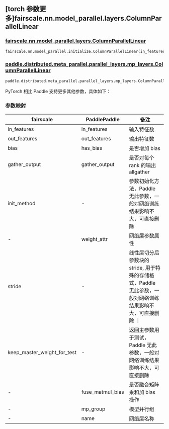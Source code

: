 ## [torch 参数更多]fairscale.nn.model_parallel.layers.ColumnParallelLinear

### [fairscale.nn.model_parallel.layers.ColumnParallelLinear](https://github.com/facebookresearch/fairscale/blob/164cc0f3170b4a3951dd84dda29c3e1504ac4d6e/fairscale/nn/model_parallel/layers.py#L218)

```python
fairscale.nn.model_parallel.initialize.ColumnParallelLinear(in_features: int, out_features: int, bias: bool = True, gather_output: bool = True, init_method: Callable[[torch.Tensor], torch.Tensor] = init.xavier_normal_， stride: int = 1, keep_master_weight_for_test: bool = False)
```
### [paddle.distributed.meta_parallel.parallel_layers.mp_layers.ColumnParallelLinear](https://github.com/PaddlePaddle/Paddle/blob/016766cc89fabc10181453ce70b701dd8ed019f6/python/paddle/distributed/fleet/layers/mpu/mp_layers.py#L153)

```python
paddle.distributed.meta_parallel.parallel_layers.mp_layers.ColumnParallelLinear(in_features, out_features, weight_attr=None, has_bias=None, gather_output=True, fuse_matmul_bias=False, mp_group=None, name=None)
```

PyTorch 相比 Paddle 支持更多其他参数，具体如下：

### 参数映射

| fairscale                   | PaddlePaddle      | 备注      |
| ----------------------------| ----------------  | -------- |
| in_features                 | in_features       | 输入特征数 |
| out_features                | out_features      | 输出特征数 |
| bias                        | has_bias          | 是否增加 bias |
| gather_output               | gather_output     | 是否对每个 rank 的输出 allgather |
| init_method                 | -                 | 参数初始化方法，Paddle 无此参数，一般对网络训练结果影响不大，可直接删除 |
| -                           | weight_attr       | 网络层参数属性 |
| stride                      | -                 | 线性层切分后参数块的 stride, 用于特殊的存储格式，Paddle 无此参数，一般对网络训练结果影响不大，可直接删除 ｜
| keep_master_weight_for_test | -                 | 返回主参数用于测试，Paddle 无此参数，一般对网络训练结果影响不大，可直接删除 |
| -                           | fuse_matmul_bias  | 是否融合矩阵乘和加 bias 操作 |
| -                           | mp_group          | 模型并行组 |
| -                           | name              | 网络层名称 |
